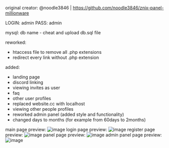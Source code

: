 
original creator:
@noodle3846 | https://github.com/noodle3846/znix-panel-millionware

LOGIN: admin
PASS: admin

mysql:
db name - cheat
and upload db.sql file

reworked:
- htaccess file to remove all .php extensions
- redirect every link without .php extension

added:
- landing page
- discord linking
- viewing invites as user
- faq
- other user profiles
- replaced website.cc with localhost
- viewing other people profiles
- reworked admin panel (added style and functionality)
- changed days to months (for example from 60days to 2months)

main page preview:
![image](https://github.com/user-attachments/assets/c914318e-dea6-4aa4-90b2-4ddf3c76fcba)
login page preview:
![image](https://github.com/user-attachments/assets/c73c1324-d477-472f-b048-56540f193c3f)
register page preview:
![image](https://github.com/user-attachments/assets/006225c1-c6aa-4ad7-8deb-96d8cf98340b)
panel page preview:
![image](https://github.com/user-attachments/assets/23f200e1-4f7e-42b7-a522-cbbf4eb560df)
admin panel page preview:
![image](https://github.com/user-attachments/assets/1c889ec5-ce2f-462c-881d-a169b31623a0)
